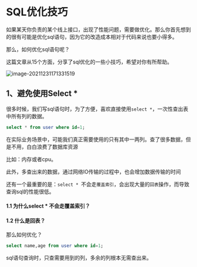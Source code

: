 # SQL优化技巧

如果某天你负责的某个线上接口，出现了性能问题，需要做优化。那么你首先想到的很有可能是优化sql语句，因为它的改造成本相对于代码来说也要小得多。

那么，如何优化sql语句呢？

这篇文章从15个方面，分享了sql优化的一些小技巧，希望对你有所帮助。

![image-20211231171331519](https://mygiteepic.oss-cn-shenzhen.aliyuncs.com/img/image-20211231171331519.png)



## 1、避免使用Select *

很多时候，我们写sql语句时，为了方便，喜欢直接使用`select *`，一次性查出表中所有列的数据。

```sql
select * from user where id=1;
```

在实际业务场景中，可能我们真正需要使用的只有其中一两列。查了很多数据，但是不用，白白浪费了数据库资源

比如：内存或者cpu。

此外，多查出来的数据，通过网络IO传输的过程中，也会增加数据传输的时间

还有一个最重要的是：`select * `不会走`覆盖索引`，会出现大量的`回表`操作，而导致查询sql的性能很低。

#### 1.1 为什么select * 不会走覆盖索引？



#### 1.2 什么是回表？





那么如何优化？

```sql
select name,age from user where id=1;
```

sql语句查询时，只查需要用到的列，多余的列根本无需查出来。

